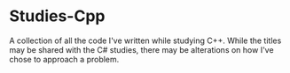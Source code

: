 # Studies-Cpp
A collection of all the code I've written while studying C++. While the titles may be shared with the C# studies, there may be alterations on how I've chose to approach a problem.
